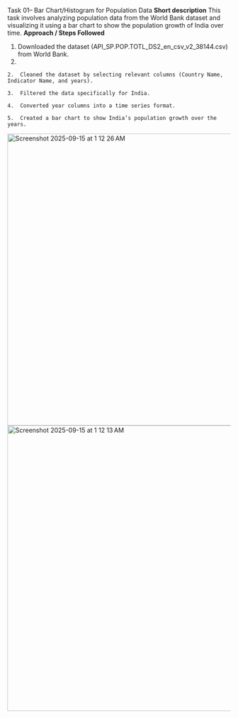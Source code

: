 Task 01– Bar Chart/Histogram for Population Data
**Short description**
This task involves analyzing population data from the World Bank dataset and visualizing it using a bar chart to show the population growth of India over time.
**Approach / Steps Followed**	
  1.	Downloaded the dataset (API_SP.POP.TOTL_DS2_en_csv_v2_38144.csv) from World Bank.
  2.	
	2.	Cleaned the dataset by selecting relevant columns (Country Name, Indicator Name, and years).

	3.	Filtered the data specifically for India.
 
	4.	Converted year columns into a time series format.
 
	5.	Created a bar chart to show India’s population growth over the years.
 
<img width="1268" height="658" alt="Screenshot 2025-09-15 at 1 12 26 AM" src="https://github.com/user-attachments/assets/461e24a3-4540-4163-9b08-a77b82dd3513" />
<img width="1264" height="644" alt="Screenshot 2025-09-15 at 1 12 13 AM" src="https://github.com/user-attachments/assets/d66df76d-544e-4c63-85fe-3ba5c1be9c4f" />
